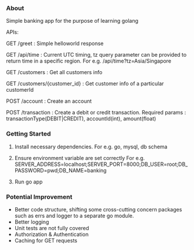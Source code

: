 
### About

Simple banking app for the purpose of learning golang

APIs:

GET /greet : Simple helloworld response

GET /api/time : Current UTC timing, tz query parameter can be provided to return time in a specific region. For e.g. /api/time?tz=Asia/Singapore

GET /customers : Get all customers info

GET /customers/{customer_id} : Get customer info of a particular customerId

POST /account : Create an account

POST /transaction : Create a debit or credit transaction. Required params : transactionType(DEBIT|CREDIT), accountId(int), amount(float)


### Getting Started

1. Install necessary dependencies. For e.g. go, mysql, db schema

2. Ensure environment variable are set correctly
For e.g.
SERVER_ADDRESS=localhost;SERVER_PORT=8000;DB_USER=root;DB_PASSWORD=pwd;DB_NAME=banking

3. Run go app

### Potential Improvement

- Better code structure, shifting some cross-cutting concern packages such as errs and logger to a separate go module.
- Better logging
- Unit tests are not fully covered
- Authorization & Authentication
- Caching for GET requests





